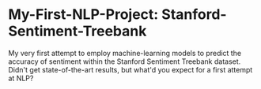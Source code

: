 # My-First-NLP-Project: Stanford-Sentiment-Treebank

My very first attempt to employ machine-learning models to predict the accuracy of sentiment within the Stanford Sentiment Treebank dataset. Didn't get state-of-the-art results, but what'd you expect for a first attempt at NLP? 
